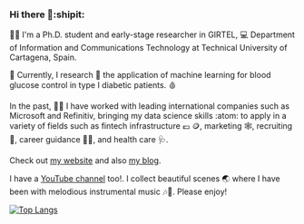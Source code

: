 ### Hi there 👋:shipit:

:student: I'm a Ph.D. student and early-stage researcher in GIRTEL, :computer: Department of Information and Communications Technology at Technical University of Cartagena, Spain. 

:syringe: Currently, I research :microscope: the application of machine learning for blood glucose control in type I diabetic patients. :drop_of_blood: 

In the past, :technologist: I have worked with leading international companies such as Microsoft and Refinitiv, bringing my data science skills :atom: to apply in a variety of fields such as fintech infrastructure :euro: :coin:, marketing :spider_web:, recruiting :dart:, career guidance :teacher:, and health care :stethoscope:.

Check out [my website](https://www.phviro.com/) and also [my blog](https://phviro.blogspot.com/).

I have a [YouTube channel](https://www.youtube.com/channel/UC58QgysOyqYk4Uhc_rwXgpw/featured) too!. I collect beautiful scenes :earth_asia: where I have been with melodious instrumental music :notes::saxophone:. Please enjoy!

<!--![image]()-->

[![Top Langs](https://github-readme-stats.vercel.app/api/top-langs/?username=vladipooh&layout=compact&langs_count=8)](https://github.com/anuraghazra/github-readme-stats)
